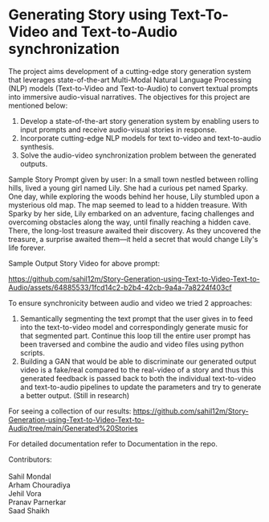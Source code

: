 # Generating Story using Text-To-Video and Text-to-Audio synchronization

 The project aims development of a cutting-edge story generation system that leverages state-of-the-art Multi-Modal Natural Language Processing (NLP) models (Text-to-Video and Text-to-Audio) to convert textual prompts into immersive audio-visual narratives. The objectives for this project are mentioned below:
 
 1. Develop a state-of-the-art story generation system by enabling users to input prompts and receive audio-visual stories in response.
 2. Incorporate cutting-edge NLP models for text to-video and text-to-audio synthesis.
 3. Solve the audio-video synchronization problem between the generated outputs.

Sample Story Prompt given by user:
In a small town nestled between rolling hills, lived a young girl named Lily. She had a curious pet named Sparky. One day, while exploring the woods behind her house, Lily stumbled upon a mysterious old map. The map seemed to lead to a hidden treasure. With Sparky by her side, Lily embarked on an adventure, facing challenges and overcoming obstacles along the way, until finally reaching a hidden cave. There, the long-lost treasure awaited their discovery. As they uncovered the treasure, a surprise awaited them—it held a secret that would change Lily's life forever.

Sample Output Story Video for above prompt:



https://github.com/sahil12m/Story-Generation-using-Text-to-Video-Text-to-Audio/assets/64885533/1fcd14c2-b2b4-42cb-9a4a-7a8224f403cf

To ensure synchronicity between audio and video we tried 2 approaches:
1) Semantically segmenting the text prompt that the user gives in to feed into the text-to-video model and correspondingly generate music for that segmented part. Continue this loop till the entire user prompt has been traversed and combine the audio and video files using python scripts.
2) Building a GAN that would be able to discriminate our generated output video is a fake/real compared to the real-video of a story and thus this generated feedback is passed back to both the individual text-to-video and text-to-audio pipelines to update the parameters and try to generate a better output. (Still in research)

For seeing a collection of our results:
https://github.com/sahil12m/Story-Generation-using-Text-to-Video-Text-to-Audio/tree/main/Generated%20Stories

For detailed documentation refer to Documentation in the repo.

Contributors:
<br>
<br>
Sahil Mondal<br>
Arham Chouradiya<br>
Jehil Vora<br>
Pranav Parnerkar<br>
Saad Shaikh
